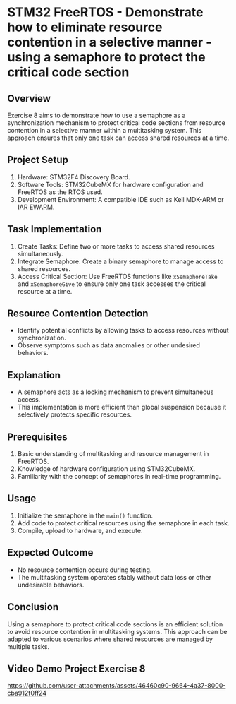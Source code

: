 # STM32 FreeRTOS - Demonstrate how to eliminate resource contention in a selective manner - using a semaphore to protect the critical code section

## Overview
Exercise 8 aims to demonstrate how to use a semaphore as a synchronization mechanism to protect critical code sections from resource contention in a selective manner within a multitasking system. This approach ensures that only one task can access shared resources at a time.

## Project Setup
1. Hardware: STM32F4 Discovery Board.  
2. Software Tools: STM32CubeMX for hardware configuration and FreeRTOS as the RTOS used.  
3. Development Environment: A compatible IDE such as Keil MDK-ARM or IAR EWARM.

## Task Implementation
1. Create Tasks: Define two or more tasks to access shared resources simultaneously.  
2. Integrate Semaphore: Create a binary semaphore to manage access to shared resources.  
3. Access Critical Section: Use FreeRTOS functions like `xSemaphoreTake` and `xSemaphoreGive` to ensure only one task accesses the critical resource at a time.

## Resource Contention Detection
- Identify potential conflicts by allowing tasks to access resources without synchronization.  
- Observe symptoms such as data anomalies or other undesired behaviors.

## Explanation
- A semaphore acts as a locking mechanism to prevent simultaneous access.  
- This implementation is more efficient than global suspension because it selectively protects specific resources.

## Prerequisites
1. Basic understanding of multitasking and resource management in FreeRTOS.  
2. Knowledge of hardware configuration using STM32CubeMX.  
3. Familiarity with the concept of semaphores in real-time programming.

## Usage
1. Initialize the semaphore in the `main()` function.  
2. Add code to protect critical resources using the semaphore in each task.  
3. Compile, upload to hardware, and execute.

## Expected Outcome
- No resource contention occurs during testing.  
- The multitasking system operates stably without data loss or other undesirable behaviors.

## Conclusion
Using a semaphore to protect critical code sections is an efficient solution to avoid resource contention in multitasking systems. This approach can be adapted to various scenarios where shared resources are managed by multiple tasks.

## Video Demo Project Exercise 8
https://github.com/user-attachments/assets/46460c90-9664-4a37-8000-cba912f0ff24

